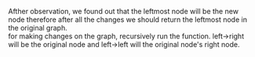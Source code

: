 Afther observation, we found out that the leftmost node will be the new node therefore after all the changes we should return the leftmost node in the original graph.  
for making changes on the graph, recursively run the function. left->right will be the original node and left->left will the original node's right node.  
